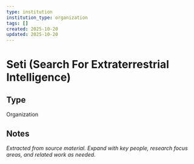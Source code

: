 ```yaml
---
type: institution
institution_type: organization
tags: []
created: 2025-10-20
updated: 2025-10-20
---
```


# Seti (Search For Extraterrestrial Intelligence)

## Type

Organization

## Notes

*Extracted from source material. Expand with key people, research focus areas, and related work as needed.*
